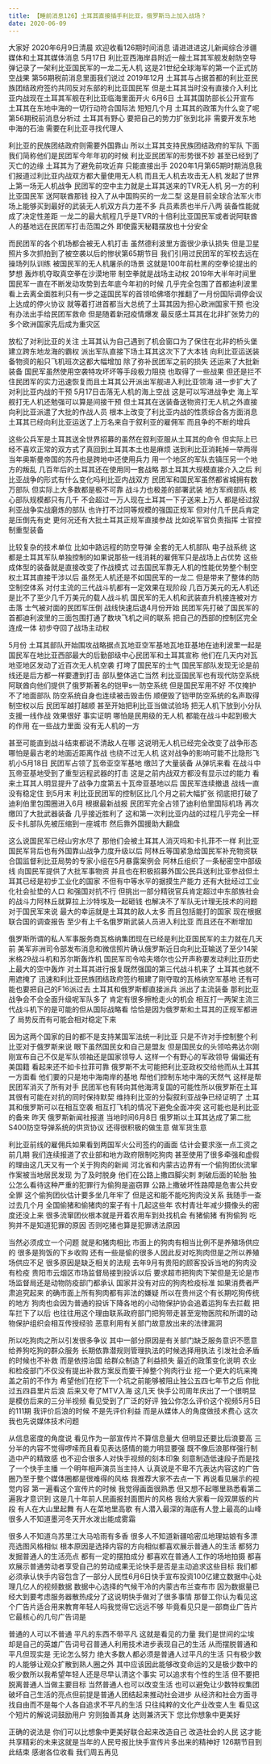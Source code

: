 ```yaml
---
title: 【睡前消息126】土耳其直接插手利比亚，俄罗斯马上加入战场？
date: 2020-06-09
---
```


大家好 2020年6月9日清晨 欢迎收看126期时间消息 请进进进这儿新闻综合涉疆媒体和土耳其媒体消息 5月17日 利比亚西海岸县附近一艘土耳其军舰发射防空导弹记录了一架利比亚国民军的一龙二无人机 这是21世纪全球海军的第一个正式防空战果
第56期税前消息里面我们说过 2019年12月 土耳其与占据首都的利比亚民族团结政府签约共同反对东部的利比亚国民军 但是土耳其当时没有直接介入利比亚内战现在土耳其军舰在利比亚临海里面开火 6月6日 土耳其国防部长公开宣布
土耳其在东地中海的一切行动符合国际法 短短几个月 土耳其的政策为什么变了呢第56期税前消息分析过 土耳其有野心 要把自己的势力扩张到北非 需要开发东地中海的石油 需要在利比亚寻找代理人

利比亚的民族团结政府则需要外国靠山 所以土耳其支持民族团结政府的军队 下面我们简称他们是民团军今年年初的时候 利比亚民团军的形势很不妙 甚至已经到了灭亡的边缘 土耳其为了避免前攻近弃 只能直接出手
2020年1月第65期时期消息我们报道过利比亚内战双方都大量使用无人机 而且无人机去攻击无人机 发起了世界上第一场无人机战争 民团军的空中主力就是土耳其送来的TVR无人机
另一方的利比亚国民军 送阿联酋那钱 投入了从中国购买的一龙二型 这是目前全球合法军火市场上能够买到最好的武装无人机双方兵力差不多 兵员素质也半斤八两 装备性能就成了决定性差距
一龙二的最大航程几乎是TVR的十倍利比亚国民军或者说阿联酋人的基地远在民团军打击范围之外 即使露天秘籍摆放也十分安全

而民团军的各个机场都会被无人机打击 虽然德利波里方面很少承认损失 但是卫星照片多次抓拍到了被空袭以后的惨状第65期节目 我们引用过民团军的军校去远在操场列队训练 被国民军的无人机屠杀的场景
这就是100年前杜黑的空拳论提出的梦想 轰炸机夺取真空拳在沙漠地带 制空拳就是战场主动权 2019年大半年时间里 国民军一直在不断发动攻势到去年底今年初的时候 几乎完全包围了首都迪利波里
看上去离全面胜利只有一步之遥国民军的首领哈佛塔尔推翻了一月份国际调停会议上达成的停火协议 就等着打进首都当大总统了土耳其因为担心欧洲国家干预 也没有办法出手给民团军救命
但是随着新冠疫情爆发 最反感土耳其在北非扩张势力的多个欧洲国家先后成为重灾区

放松了对利比亚的关注 土耳其认为自己遇到了机会窗口为了保住在北非的桥头堡 建立跨东地龙海的霸权 派出军队直接下场土耳其这次下了大本钱 向利比亚运送装备物资的船只飞机班次这都大幅增加 除了弥补民团军之前的损失 还运来了大批新装备
国民军虽然使用空袭特攻坏坏等手段极力阻挠 也取得了一些战果 但还是拦不住民团军的实力迅速恢复而且土耳其公开派出军舰进入利比亚领海 进一步扩大了对利比亚内战的干预 5月17日击落无人机的海上空战 这是可以写进战争史
海上军舰打无人机还勉强可以算是间接干预 但土耳其在送装备送物资打无人机之外直接向利比亚派遣了大批的作战人员 根本上改变了利比亚内战的性质综合各方面消息 土耳其已经向利比亚运送了上万名来自于叙利亚的雇佣军 而且争的不断的增兵

这些公兵军是土耳其送全世界招募的虽然在叙利亚服从土耳其的命令 但实际上已经不喜欢正常的双方式了真回到土耳其本土也是麻烦 送到利比亚消耗掉一举两得当年奥斯曼帝国的苏丹也是跨地中还使用兵力 用一个地区的军队去镇压另一个地方的叛乱 几百年后的土耳其还在使用同一套战略
那土耳其大规模直接介入之后 利比亚战争的形式有什么变化吗利比亚内战双方 民团军和国民军虽然都省城拥有数万部队 但实际上大多数都是极不可靠 战斗力也极差的部署武装 地方军阀部队
核心部队规模都只有几千 不会超过一万人现在土耳其一下子送来上万人 都是经过叙利亚战争实战磨炼的部队 也许打不过同等规模的强国正规军 但对付几千民兵肯定是压倒先有史
更何况还有大批土耳其正规军直接参战 比如说军官负责指挥 士官控制重型装备

比较复杂的技术单位 比如中路远程的防空导弹 全套的无人机部队 电子战系统 这都是土耳其军队单独控制的如果说那些一线消耗的雇佣军只是战场上占优势 这些成体型的装备就是直接改变了作战模式
过去国民军靠无人机的性能优势整个制空权土耳其直接干涉以后 虽然无人机还是不如国民军的一龙二 但是带来了整体的防空制空体系 对付主流的三代战斗机都有一定效果在现阶段 几百万美元的无人机还是比不了至少几千万美元的载人战斗机
国民军的无人机和武装直升机接连被对方击落 士气被对面的民团军压倒 战线快速后退4月份开始 民团军先打破了国民军的首都迪利波里的三面包围打通了数块飞机之间的联系 把自己的西部的控制区完全连成一体 初步夺回了战场主动权

5月份 土耳其部队开始围攻战略据点瓦地亚空军基地瓦地亚基地在迪利波里一起是国民军在地比亚西部最大的后勤部级中心民团军和土耳其宣称 他们在几天内对瓦地亚地区发动了近百次无人机空袭
打垮了国民军的士气 国民军部队发现无论是前线还是后方都一样要遭到打击 部队整体逃亡当然 利比亚国民军也有现代防空系统 阿联酋向他们提供了俄罗斯著名的铠甲s一防空系统
但是国民军用不好 不仅掩护不了地面部队 防空系统自身也连续被击毁击伤 顺便毁了铠甲防空系统的名声取得制空权以后 民团军越打越顺 甚至开始把利比亚当做试验场 把无人机下放到小分队 支援一线作战 效果很好
事实证明 哪怕是民用级的无人机 都能在战斗中起到极大的作用 在一些战力里面 没有无人机的一方

甚至可能直到战斗结束都说不清敌人在哪 这说明无人机已经完全改变了战争形态哪怕是最古老的地面近距离作战 也绕不过无人机 这对战争的影响可能不比隐形飞机小5月18日 民团军占领了瓦帝亚空军基地 缴凹了大量装备
从弹坑来看 在战斗中瓦帝亚基地受到了重型远程武器的打击 这是之前内战双方都没有显示过的能力 看来土耳其人明显提升了战争力度第五十瓦帝亚基地以后 国民军连续撤退 战线一直没有稳定住
到5月末 利比亚民团军的控制区比几个月之前大幅扩张 彻底把打破了迪利伯里包围圈进入6月 根据最新战报 民团军完全占领了迪利伯里国际机场 再次缴凹了大批武器装备 几乎接近胜利了
这和第一次利比亚内战的过程几乎完全一样 反卡扎部队先被压缩到一座城市 然后靠外国援助大翻盘

这么说国民军已经山穷水尽了 那他们会被土耳其人消灭吗和卡扎菲不一样 利比亚国民军背后也有外国靠山战争力度升级以后 阿林丘等国紧急给国民军补充物资联合国监督利比亚局势的专家小组在5月暴露案例会
阿林丘组织了一条秘密空中部级线 向国民军提供了大批军事物资 并且也在积极招募外国公民兵送利比亚参战但土耳其已经是初步工业化的国家 不但有中等水平的据摸生产能力 还有大批经过工业化社会扯垫的人口
和强国对抗不行 但挑出一部分精锐官兵肯定超过中东部族社会的战斗力阿林丘就算拉上沙特埃及一起砸钱 也解决不了军队无计理无技术的问题对于国民军来说 最大的幸运就是土耳其的敌人太多 而且包括能打的国家
现在根据联合国的调查报告 至少有上千名俄罗斯武装人员进入利比亚 而且还在不断增加

俄罗斯所谓的私人军事服务商瓦格纳集团现在已经是利比亚国民军的主力就在几天前 美军非洲司令部发布消息和微信照片确认俄罗斯近日向利比亚输送了至少14架米格29战斗机和苏尔斯轰炸机
国民军司令哈夫塔尔也公开声称要发动利比亚历史上最大的空中轰炸 对土耳其进行报复既然强国的第三代战斗机来了 土耳其也就不用遮掩了 迅速和利比亚民族团结政府签约租建了刚夺取的瓦格纳空军基地 还有可能也要把自己的F16派过去
土耳其和俄罗斯都直接派兵 派出了主流装备 那利比亚战争会不会全面升级呢军队多了 肯定有很多擦枪走火的机会 相互打一两架主流三代战斗机下的是可能的但从国际战略看 恰恰是因为俄罗斯和土耳其的正规军都进了 局势反而有可能会相对稳定下来

因为这两个国家的目的都不是支持某国军法统一利比亚 只是不许对手控制整个利比亚对于俄罗斯来说 眼下虽然国民女和自己是盟友 但是国民女的头领哈弗达尔刚刚宣布自己不仅是军队领袖还是国家领导人
这样一个有野心的军政领导 偏偏还有美国籍 看起来还不如卡拉菲可靠 俄罗斯不太可能把利比亚政权交给他而从土耳其一方面看 他们要的只是地中海南岸的基地 帮他们控制东地中海的天然气
这样是帮民团军消灭了所有对手 民团军也有转向其他海湾复国的可能性所以俄罗斯在土耳其很有可能在对抗的同时保持默契 维持利比亚的分裂叙利亚战争已经证明了 土耳其和俄罗斯可以在相互空袭 相互打飞机的情况下避免全面冲突 这可能也是利比亚的备来
昨天 俄罗斯新闻社报道 当地时间6月8日 俄罗斯以土耳其达成了第二批S400防空导弹系统的供货协议 还得很积极的做生意 做军货生意

利比亚前线的雇佣兵如果看到两国军火公司签约的画面 估计会要求涨一点工资之前几期 我们连续报道了农业部和地方政府限制吃狗肉 甚至使用了很多牵强和虚假的理由这几天又有一个关于狗肉的新闻 河北省和内蒙古边界有一个偷狗团伙流窜作案被当地居民发现
为了及时脱身 他们在公路上撒四脚尖刺 刺破后面的轮胎 独公怎么看待这种严重的犯罪行为偷狗是盗窃罪 公路上撒破坏性路障是危害公共安全罪 这个偷狗团伙估计要多坐几年牢了
但是这和能不能吃狗肉没关系 我随手一查过去几个月 全国偷猪和偷猪肉的案子有十几起这些年 农村青壮年减少摄像头的密度还没上来 很多流窜团伙根本就是开着农用车到处找机会 有猪偷猪 有狗偷狗
吃狗并不是知道犯罪的原因 否则吃猪也算是犯罪诱法原因

当然必须成立一个问题 就是和猪肉相比 市面上的狗肉有相当比例不是养殖场供应的 很多是狗饭的下乡收购 还有一些是偷的很多人因此反对吃狗肉但是之所以养殖场供应不足 很多原因是缺乏相关的法规 去年9月有贵阳的顾客投诉当地的狗肉没有检疫
贵阳市云烟区市场监督局接到投诉以后 要求超市把狗肉下架但是无论是市场监督局还是动物防疫部门都承认 国家并没有对应的狗肉检疫标准 如果消费者严肃追究起来 的确市面上所有狗肉都有非法的嫌疑
所以在贵州这个有长期吃狗传统的地方 狗肉也会因为普通的投诉下降各地的小动物保护协会追着运狗车去拦截 把车拦下了以后 也往往用这个理由联系政府部门把狗带走甚至宠物医院和所谓的动物保护组织会相互传授经验 恶意利用有关部门故意放出来的法律漏洞

所以吃狗肉之所以引发很多争议 其中一部分原因是有关部门缺乏服务意识不愿意给养狗吃狗的群众服务 长期依靠潜规则管理执法的时候选择用执法 引发社会矛盾的时候也不补救 而是依捞治国 给群众制造了利益损失
最近的政策变化说明 农业和检疫部门不仅没有提出补救方案反而要干掉整个狗肉行业 挖一个更大的坑来掩盖之前的不作为 希望他们在挖下一个坑之前能够被阻止独公五四七年节之后 你批过五四县里片后浪 后来又夸了MTV入海
这几天 快手公司周年庆出了一个很明显是模仿后来的三分半视频 看见受到了广泛的好评 独公你怎么评价这个视频5月5日的111期 我评价后浪的时候 不是先评价利益 而是从媒体人的角度做技术费心 这次我也先说媒体技术问题

从信息密度的角度说 看见作为一部宣传片不算信息量大 但明显还要比后浪要高 三分半的内容不觉得啰嗦而且看见表达感情的能力明显要强 既不像后浪那样强行制造中产的精致感
也不迎合很多人对快手视频的刻本印象 刻意制造低速段子而是找了一个快手主播 一个明年相声演员当主持人 认真说是不卑不亢表达内容这的广告圈乃至于整个媒体圈都是很难得的风格 我推荐大家不去点一下
再说看见展示的视觉内容 第一遍看这个宣传片的时候 我觉得画面很熟悉 但又想不起哪里熟悉看第二遍我才意识到 这是几十年前人民画报封面图片的风格 我给大家看一段双屏版的片段
有人在大山里起舞 有人在菜地里高歌 有人潜入最深的海底有人登上最高的山峰 很多人不知道墨河冬天开水泼出能成雾霜

很多人不知道乌苏里江大马哈雨有多香 很多人不知道新疆哈密瓜地理姑娘有多漂亮选图风格相似 根本原因是选择内容的方向相似都喜欢展示普通人的生活 都努力发掘普通人的生活亮点 都有一定的摆拍成分
都喜欢在普通人工作的场地拍摄 都喜欢展示普通劳动者享受自己的劳动成果无论快手是否是主动追求这些目标 我们都必须承认快手内容包含了一部分人民性6月6日快手宣布投资100亿建立数据中心处理几亿人的视频数据
数据中心选择的气候干冷的内蒙古布兰查布市 因为数据量已经大到要考虑服务器散热成分了这说明快手做对了很多事情 那督工你认为看见这个广告片适合用来教育年轻人吗我觉得它远远不够 毕竟看见只是一部商业广告片 它最核心的几句广告词是

普通的人可以不普通 平凡的东西不带平凡 这就是看见的力量 我们是世间的尘埃 却是自己的英雄广告词号召普通人利用技术进步表现自己的生活 从而摆脱普通和平凡但现实是 无论怎么努力 绝大多数人都必须是普通人过平凡的生活
只有极少数的人能够让观众扩散到熟人圈之外 其中应该因此能够改变命运的又是极少数中的极少数所以我希望年轻人还是尽早认清这个事实 可以追求有个性的生活 但不要把脱离普通人当做主要目标
当然普通人也可以改变生活 也可以避免让少数特权集团破坏自己生活的亮点但前提是普通人团结起来推动社会进步 从经济和社会方面寻找自由而不是每个人各自追求不平凡的生活 只往纯粹的文化产业改变人生
看见这个短片的解说词鼓励用户 穷则独善其身 达则兼济天下 您比你想象中更美好

正确的说法是 你们可以比想象中更美好联合起来改造自己 改造社会的人民 这才能共享精彩的未来这就是当年的人民号报比快手宣传片多出来的精神好 126期节目到此结束 感谢各位收看 我们周五再见
